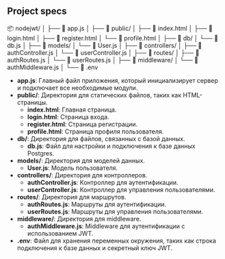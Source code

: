 ## Project specs

📦 nodejwt/
│
├── 📄 app.js
│
├── 📁 public/
│   ├── 📄 index.html
│   ├── 📄 login.html
│   ├── 📄 register.html
│   └── 📄 profile.html
│
├── 📁 db/
│   └── 📄 db.js
│
├── 📁 models/
│   └── 📄 User.js
│
├── 📁 controllers/
│   ├── 📄 authController.js
│   └── 📄 userController.js
│
├── 📁 routes/
│   ├── 📄 authRoutes.js
│   └── 📄 userRoutes.js
│
├── 📁 middleware/
│   └── 📄 authMiddleware.js
│
└── 📄 .env

- **app.js**: Главный файл приложения, который инициализирует сервер и подключает все необходимые модули.
- **public/**: Директория для статических файлов, таких как HTML-страницы.
  - **index.html**: Главная страница.
  - **login.html**: Страница входа.
  - **register.html**: Страница регистрации.
  - **profile.html**: Страница профиля пользователя.
- **db/**: Директория для файлов, связанных с базой данных.
  - **db.js**: Файл для настройки и подключения к базе данных Postgres.
- **models/**: Директория для моделей данных.
  - **User.js**: Модель пользователя.
- **controllers/**: Директория для контроллеров.
  - **authController.js**: Контроллер для аутентификации.
  - **userController.js**: Контроллер для управления пользователями.
- **routes/**: Директория для маршрутов.
  - **authRoutes.js**: Маршруты для аутентификации.
  - **userRoutes.js**: Маршруты для управления пользователями.
- **middleware/**: Директория для middleware.
  - **authMiddleware.js**: Middleware для аутентификации с использованием JWT.
- **.env**: Файл для хранения переменных окружения, таких как строка подключения к базе данных и секретный ключ JWT.